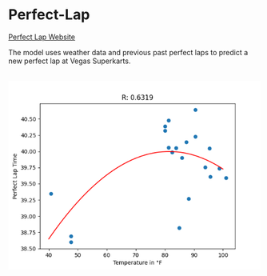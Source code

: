# Perfect-Lap

[Perfect Lap Website](https://perfectlap.netlify.app)

The model uses weather data and previous past perfect laps to predict a new perfect lap at Vegas Superkarts. <br><br>

![Regression Plot](Figure_1.png)